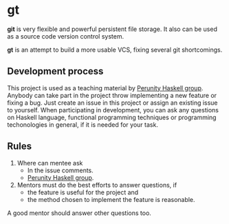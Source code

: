 gt
==

**git** is very flexible and powerful persistent file storage.
It also can be used as a source code version control system.

**gt** is an attempt to build a more usable VCS, fixing several git shortcomings.

Development process
-------------------

This project is used as a teaching material 
by [Perunity Haskell group](http://www.perunity.com/group/21).
Anybody can take part in the project throw implementing a new feature or fixing a bug.
Just create an issue in this project or assign an existing issue to yourself.
When participating in development, you can ask any questions on Haskell language,
functional programming techniques or programming techonologies in general,
if it is needed for your task.

Rules
-----

1. Where can mentee ask
    - In the issue comments.
    - [Perunity Haskell group](http://www.perunity.com/group/21).
2. Mentors must do the best efforts to answer questions, if
    - the feature is useful for the project and
    - the method chosen to implement the feature is reasonable.

  A good mentor should answer other questions too.
